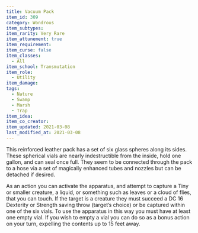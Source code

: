```yaml
---
title: Vacuum Pack
item_id: 309
category: Wondrous
item_subtypes: 
item_rarity: Very Rare
item_attunement: true
item_requirement: 
item_curse: false
item_classes: 
  - All
item_school: Transmutation
item_role: 
  - Utility
item_damage: 
tags:
  - Nature
  - Swamp
  - Marsh
  - Trap
item_idea: 
item_co_creator: 
item_updated: 2021-03-08
last_modified_at: 2021-03-08
---
```

This reinforced leather pack has a set of six glass spheres along its sides. These spherical vials are nearly indestructible from the inside, hold one gallon, and can seal once full. They seem to be connected through the pack to a hose via a set of magically enhanced tubes and nozzles but can be detached if desired. 

As an action you can activate the apparatus, and attempt to capture a Tiny or smaller creature, a liquid, or something such as leaves or a cloud of flies, that you can touch. If the target is a creature they must succeed a DC 16 Dexterity or Strength saving throw (target’s choice) or be captured within one of the six vials. To use the apparatus in this way you must have at least one empty vial. If you wish to empty a vial you can do so as a bonus action on your turn, expelling the contents up to 15 feet away.
